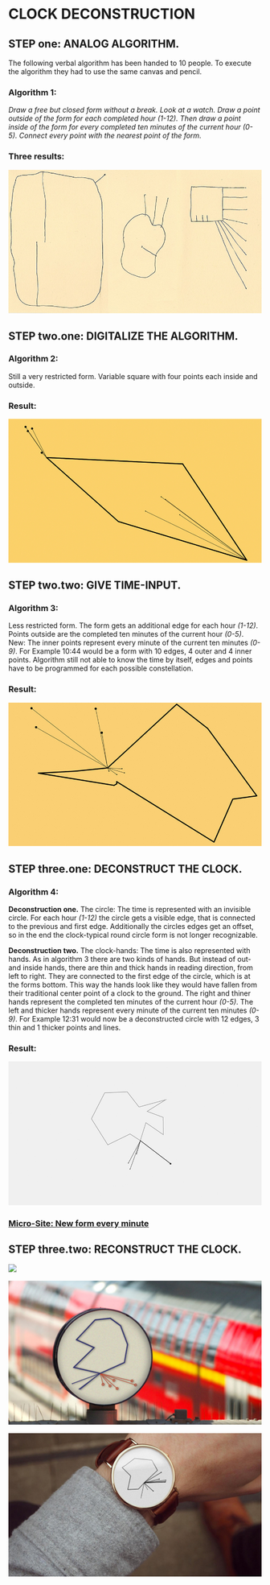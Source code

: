 # CLOCK DECONSTRUCTION


## STEP one: ANALOG ALGORITHM.

The following verbal algorithm has been handed to 10 people. To execute the algorithm they had to use the same canvas and pencil.

### Algorithm 1:

*Draw a free but closed form without a break. Look at a watch. Draw a point outside of the form for each completed hour (1-12). Then draw a point inside of the form for every completed ten minutes of the current hour (0-5). Connect every point with the nearest point of the form.*

### Three results:

![](https://raw.githubusercontent.com/josues/time-deconstruction/master/Visuals/Pres-1.jpg)


## STEP two.one: DIGITALIZE THE ALGORITHM.

### Algorithm 2:

Still a very restricted form. Variable square with four points each inside and outside.

### Result:

![](https://raw.githubusercontent.com/josues/time-deconstruction/master/Visuals/Pres-2.jpg)

## STEP two.two: GIVE TIME-INPUT.

### Algorithm 3:

Less restricted form. The form gets an additional edge for each hour *(1-12)*. Points outside are the completed ten minutes of the current hour *(0-5)*. New: The inner points represent every minute of the current ten minutes *(0-9)*. For Example 10:44 would be a form with 10 edges, 4 outer and 4 inner points.
Algorithm still not able to know the time by itself, edges and points have to be programmed for each possible constellation.

### Result:

![](https://raw.githubusercontent.com/josues/time-deconstruction/master/Visuals/Pres-3.jpg)


## STEP three.one: DECONSTRUCT THE CLOCK.

### Algorithm 4:

**Deconstruction one.** The circle:
The time is represented with an invisible circle. For each hour *(1-12)* the circle gets a visible edge, that is connected to the previous and first edge. Additionally the circles edges get an offset, so in the end the clock-typical round circle form is not longer recognizable.

**Deconstruction two.** The clock-hands:
The time is also represented with hands. As in algorithm 3 there are two kinds of hands. But instead of out- and inside hands, there are thin and thick hands in reading direction, from left to right. They are connected to the first edge of the circle, which is at the forms bottom. This way the hands look like they would have fallen from their traditional center point of a clock to the ground. The right and thiner hands represent the completed ten minutes of the current hour *(0-5)*. The left and thicker hands represent every minute of the current ten minutes *(0-9)*. For Example 12:31 would now be a deconstructed circle with 12 edges, 3 thin and 1 thicker points and lines.

### Result:

![](https://raw.githubusercontent.com/josues/time-deconstruction/master/Visuals/Pres-4.jpg)
### [Micro-Site: New form every minute](http://josues.github.io/time-deconstruction-page)


## STEP three.two: RECONSTRUCT THE CLOCK.

![](https://raw.githubusercontent.com/josues/time-deconstruction/master/Visuals/BigBen-Deconstruct.jpg)

![](https://raw.githubusercontent.com/josues/time-deconstruction/master/Visuals/Bahnhofsuhr-Deconstruct.jpg)

![](https://raw.githubusercontent.com/josues/time-deconstruction/master/Visuals/Armband-Deconstruct.jpg)
